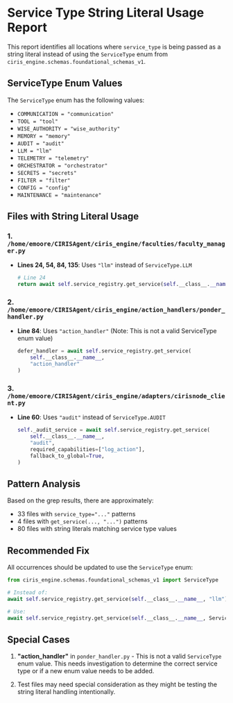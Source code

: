 # Service Type String Literal Usage Report

This report identifies all locations where `service_type` is being passed as a string literal instead of using the `ServiceType` enum from `ciris_engine.schemas.foundational_schemas_v1`.

## ServiceType Enum Values

The `ServiceType` enum has the following values:
- `COMMUNICATION = "communication"`
- `TOOL = "tool"`
- `WISE_AUTHORITY = "wise_authority"`
- `MEMORY = "memory"`
- `AUDIT = "audit"`
- `LLM = "llm"`
- `TELEMETRY = "telemetry"`
- `ORCHESTRATOR = "orchestrator"`
- `SECRETS = "secrets"`
- `FILTER = "filter"`
- `CONFIG = "config"`
- `MAINTENANCE = "maintenance"`

## Files with String Literal Usage

### 1. `/home/emoore/CIRISAgent/ciris_engine/faculties/faculty_manager.py`
- **Lines 24, 54, 84, 135**: Uses `"llm"` instead of `ServiceType.LLM`
  ```python
  # Line 24
  return await self.service_registry.get_service(self.__class__.__name__, "llm")
  ```

### 2. `/home/emoore/CIRISAgent/ciris_engine/action_handlers/ponder_handler.py`
- **Line 84**: Uses `"action_handler"` (Note: This is not a valid ServiceType enum value)
  ```python
  defer_handler = await self.service_registry.get_service(
      self.__class__.__name__,
      "action_handler"
  )
  ```

### 3. `/home/emoore/CIRISAgent/ciris_engine/adapters/cirisnode_client.py`
- **Line 60**: Uses `"audit"` instead of `ServiceType.AUDIT`
  ```python
  self._audit_service = await self.service_registry.get_service(
      self.__class__.__name__,
      "audit",
      required_capabilities=["log_action"],
      fallback_to_global=True,
  )
  ```

## Pattern Analysis

Based on the grep results, there are approximately:
- 33 files with `service_type="..."` patterns
- 4 files with `get_service(..., "...")` patterns
- 80 files with string literals matching service type values

## Recommended Fix

All occurrences should be updated to use the `ServiceType` enum:

```python
from ciris_engine.schemas.foundational_schemas_v1 import ServiceType

# Instead of:
await self.service_registry.get_service(self.__class__.__name__, "llm")

# Use:
await self.service_registry.get_service(self.__class__.__name__, ServiceType.LLM)
```

## Special Cases

1. **"action_handler"** in `ponder_handler.py` - This is not a valid `ServiceType` enum value. This needs investigation to determine the correct service type or if a new enum value needs to be added.

2. Test files may need special consideration as they might be testing the string literal handling intentionally.
